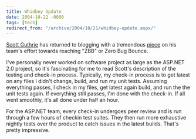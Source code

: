 ```yaml
---
title: Whidbey Update
date: 2004-10-22 -0800
tags: [tech]
redirect_from: "/archive/2004/10/21/whidbey-update.aspx/"
---
```


[Scott Guthrie](http://weblogs.asp.net/scottgu/) has returned to
blogging with a tremendous
[piece](http://weblogs.asp.net/scottgu/archive/2004/10/23/246709.aspx)
on his team's effort towards reaching "ZBB" or Zero Bug Bounce.

I've personally never worked on software project as large as the ASP.NET
2.0 project, so it's fascinating for me to read Scott's description of
the testing and check-in process. Typically, my check-in process is to
get latest on any files I didn't change, build, and run my unit tests.
Assuming everything passes, I check in my files, get latest again build,
and run the the unit tests again. If everything still passes, I'm done
with the check-in. If all went smoothly, it's all done under half an
hour.

For the ASP.NET team, every check-in undergoes peer review and is run
through a few hours of checkin test suites. They then run more
exhaustive nightly tests over the product to catch issues in the latest
builds. That's pretty impressive.

